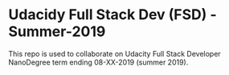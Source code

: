 # Udacidy Full Stack Dev (FSD) - Summer-2019
This repo is used to collaborate on Udacity Full Stack Developer NanoDegree term ending 08-XX-2019 (summer 2019).
